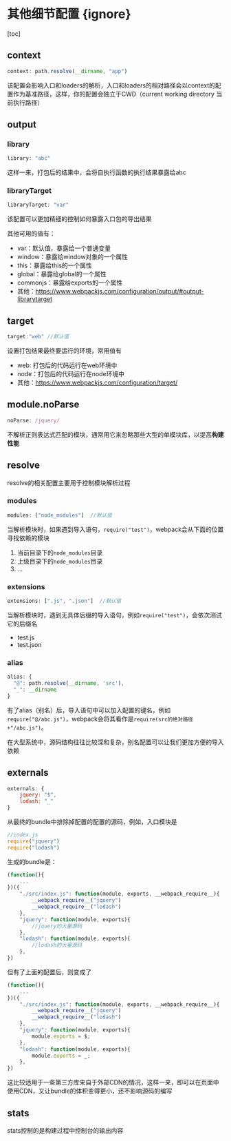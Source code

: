 # 其他细节配置 {ignore}

[toc]

## context

```js
context: path.resolve(__dirname, "app")
```

该配置会影响入口和loaders的解析，入口和loaders的相对路径会以context的配置作为基准路径，这样，你的配置会独立于CWD（current working directory 当前执行路径）

## output

### library

```js
library: "abc"
```

这样一来，打包后的结果中，会将自执行函数的执行结果暴露给abc 

### libraryTarget

```js
libraryTarget: "var"
```

该配置可以更加精细的控制如何暴露入口包的导出结果

其他可用的值有：

- var：默认值，暴露给一个普通变量
- window：暴露给window对象的一个属性
- this：暴露给this的一个属性
- global：暴露给global的一个属性
- commonjs：暴露给exports的一个属性
- 其他：https://www.webpackjs.com/configuration/output/#output-librarytarget

## target

```js
target:"web" //默认值
```

设置打包结果最终要运行的环境，常用值有

- web: 打包后的代码运行在web环境中
- node：打包后的代码运行在node环境中
- 其他：https://www.webpackjs.com/configuration/target/

## module.noParse

```js
noParse: /jquery/
```

不解析正则表达式匹配的模块，通常用它来忽略那些大型的单模块库，以提高**构建性能**

## resolve

resolve的相关配置主要用于控制模块解析过程

### modules

```js
modules: ["node_modules"]  //默认值
```

当解析模块时，如果遇到导入语句，```require("test")```，webpack会从下面的位置寻找依赖的模块

1. 当前目录下的```node_modules```目录
2. 上级目录下的```node_modules```目录
3. ...

### extensions

```js
extensions: [".js", ".json"]  //默认值
```

当解析模块时，遇到无具体后缀的导入语句，例如```require("test")```，会依次测试它的后缀名

- test.js
- test.json

### alias

```js
alias: {
  "@": path.resolve(__dirname, 'src'),
  "_": __dirname
}
```

有了alias（别名）后，导入语句中可以加入配置的键名，例如```require("@/abc.js")```，webpack会将其看作是```require(src的绝对路径+"/abc.js")```。

在大型系统中，源码结构往往比较深和复杂，别名配置可以让我们更加方便的导入依赖

## externals

```js
externals: {
    jquery: "$",
    lodash: "_"
}
```

从最终的bundle中排除掉配置的配置的源码，例如，入口模块是

```js
//index.js
require("jquery")
require("lodash")
```

生成的bundle是：

```js
(function(){
    ...
})({
    "./src/index.js": function(module, exports, __webpack_require__){
        __webpack_require__("jquery")
        __webpack_require__("lodash")
    },
    "jquery": function(module, exports){
        //jquery的大量源码
    },
    "lodash": function(module, exports){
        //lodash的大量源码
    },
})
```

但有了上面的配置后，则变成了

```js
(function(){
    ...
})({
    "./src/index.js": function(module, exports, __webpack_require__){
        __webpack_require__("jquery")
        __webpack_require__("lodash")
    },
    "jquery": function(module, exports){
        module.exports = $;
    },
    "lodash": function(module, exports){
        module.exports = _;
    },
})
```

这比较适用于一些第三方库来自于外部CDN的情况，这样一来，即可以在页面中使用CDN，又让bundle的体积变得更小，还不影响源码的编写

## stats

stats控制的是构建过程中控制台的输出内容

